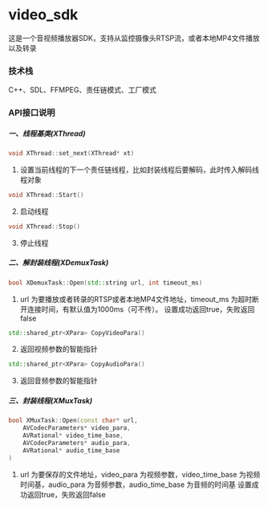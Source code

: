 # video_sdk
这是一个音视频播放器SDK，支持从监控摄像头RTSP流，或者本地MP4文件播放以及转录

### 技术栈
C++、SDL、FFMPEG、责任链模式、工厂模式

### API接口说明

##### 一、线程基类(XThread)
```C++
void XThread::set_next(XThread* xt)
```
1. 设置当前线程的下一个责任链线程，比如封装线程后要解码，此时传入解码线程对象

```C++
void XThread::Start()
```
2. 启动线程
```C++
void XThread::Stop()
```
3. 停止线程

##### 二、解封装线程(XDemuxTask)
```C++
bool XDemuxTask::Open(std::string url, int timeout_ms)
```
1. url 为要播放或者转录的RTSP或者本地MP4文件地址，timeout_ms 为超时断开连接时间，有默认值为1000ms（可不传）。
设置成功返回true，失败返回false

```C++
std::shared_ptr<XPara> CopyVideoPara()
```
2. 返回视频参数的智能指针

```C++
std::shared_ptr<XPara> CopyAudioPara()
```
3. 返回音频参数的智能指针

##### 三、封装线程(XMuxTask)
```C++
bool XMuxTask::Open(const char* url,
    AVCodecParameters* video_para,
    AVRational* video_time_base,
    AVCodecParameters* audio_para,
    AVRational* audio_time_base 
)
```
1. url 为要保存的文件地址，video_para 为视频参数，video_time_base 为视频时间基，audio_para 为音频参数，audio_time_base 为音频的时间基
设置成功返回true，失败返回false

